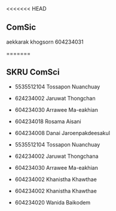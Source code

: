 <<<<<<< HEAD
## ComSic

aekkarak khogsorn 604234031

=======
## SKRU ComSci


- 5535512104 Tossapon Nuanchuay

- 624234002 Jaruwat Thongchan

- 604234030 Arrawee Ma-eakhian

- 604234018 Rosama Aisani

- 604234008  Danai Jaroenpakdeesakul

- 5535512104 Tossapon Nuanchuay

- 624234002 Jaruwat Thongchana

- 604234030 Arrawee Ma-eakhian


- 604234002 Khanistha Khawthae


- 604234002 Khanistha Khawthae

- 604234020 Wanida Baikodem 
